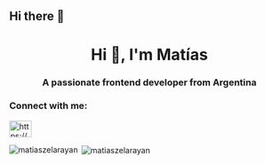 ## Hi there 👋

<h1 align="center">Hi 👋, I'm Matías</h1>
<h3 align="center">A passionate frontend developer from Argentina</h3>

<h3 align="left">Connect with me:</h3>
<p align="left">
<a href="https://linkedin.com/in/https://www.linkedin.com/in/matiaszelarayan22" target="blank"><img align="center" src="https://raw.githubusercontent.com/rahuldkjain/github-profile-readme-generator/master/src/images/icons/Social/linked-in-alt.svg" alt="https://www.linkedin.com/in/matiaszelarayan22" height="30" width="40" /></a>
</p>

<p><img align="left" src="https://github-readme-stats.vercel.app/api/top-langs?username=matiaszelarayan&show_icons=true&locale=en&layout=compact" alt="matiaszelarayan" /></p>

<p>&nbsp;<img align="center" src="https://github-readme-stats.vercel.app/api?username=matiaszelarayan&show_icons=true&locale=en" alt="matiaszelarayan" /></p>



<!--
**matiaszelarayan/matiaszelarayan** is a ✨ _special_ ✨ repository because its `README.md` (this file) appears on your GitHub profile.

Here are some ideas to get you started:

- 🔭 I’m currently working on ...
- 🌱 I’m currently learning ...
- 👯 I’m looking to collaborate on ...
- 🤔 I’m looking for help with ...
- 💬 Ask me about ...
- 📫 How to reach me: ...
- 😄 Pronouns: ...
- ⚡ Fun fact: ...
-->
